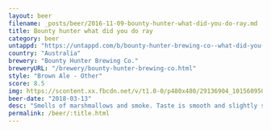 ```yaml
---
layout: beer
filename: _posts/beer/2016-11-09-bounty-hunter-what-did-you-do-ray.md
title: Bounty hunter what did you do ray
category: beer
untappd: "https://untappd.com/b/bounty-hunter-brewing-co--what-did-you-do--ray/2246913"
country: "Australia"
brewery: "Bounty Hunter Brewing Co."
breweryURL: "/brewery/bounty-hunter-brewing-co.html"
style: "Brown Ale - Other"
score: 8.5
img: https://scontent.xx.fbcdn.net/v/t1.0-0/p480x480/29136904_10156095063483745_2892366083912630272_n.jpg?_nc_cat=104&_nc_ht=scontent.xx&oh=bbb847950914658449ab42387df1a48d&oe=5DBD2D46
beer-date: "2018-03-13"
desc: "Smells of marshmallows and smoke. Taste is smooth and slightly sweet. Very smooth"
permalink: /beer/:title.html
---
```

